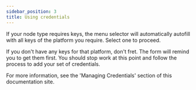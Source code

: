 ```yaml
---
sidebar_position: 3
title: Using credentials
---
```


If your node type requires keys, the menu selector will automatically autofill with all keys of the platform you require. Select one to proceed.

If you don't have any keys for that platform, don't fret. The form will remind you to get them first. You should stop work at this point and follow the process to add your set of credentials.

For more information, see the 'Managing Credentials' section of this documentation site. 